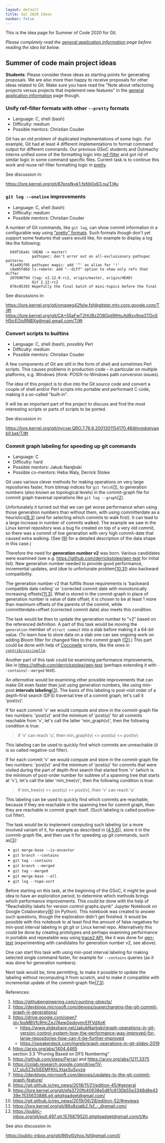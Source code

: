 ```yaml
---
layout: default
title: SoC 2020 Ideas
navbar: false
---
```


This is the idea page for Summer of Code 2020 for Git.

*Please completely read the [general application information](https://git.github.io/General-Application-Information) 
page before reading the idea list below.*

## Summer of code main project ideas

**Students**: Please consider these ideas as starting points for
generating proposals. We are also more than happy to receive proposals
for other ideas related to Git. Make sure you have read the "Note
about refactoring projects versus projects that implement new
features" in the [general application information](https://git.github.io/General-Application-Information)
page though.

### Unify ref-filter formats with other `--pretty` formats

 - Language: C, shell (bash)
 - Difficulty: medium
 - Possible mentors: Christian Couder

Git has an old problem of duplicated implementations of some
logic. For example, Git had at least 4 different implementations to
format command output for different commands. Our previous GSoC
students and Outreachy interns unified some of the formatting logic
into [ref-filter](https://github.com/git/git/blob/master/ref-filter.h)
and got rid of similar logic in some command specific files. Current
task is to continue this work and reuse ref-filter formatting logic in
[pretty](https://github.com/git/git/blob/master/pretty.h).

See discussion in:

<https://lore.kernel.org/git/87pnsfkvk1.fsf@0x63.nu/T/#u>

### `git log --oneline` improvements

 - Language: C, shell (bash)
 - Difficulty: medium
 - Possible mentors: Christian Couder

A number of Git commands, like `git log`, can show commit information
in a configurable way using
["pretty" formats](https://github.com/git/git/blob/master/Documentation/pretty-formats.adoc).
Such formats though don't yet support some features that users would
like, for example to display a log like the following:

```
  b9df16a4c (HEAD -> master)
            pathspec: don't error out on all-exclusionary pathspec patterns
  91a491f05 pathspec magic: add '^' as alias for '!'
  c8e05fd6d ls-remote: add "--diff" option to show only refs that differ
  20769079d (tag: v2.12.0-rc2, origin/master, origin/HEAD)
            Git 2.12-rc2
  076c05393 Hopefully the final batch of mini-topics before the final
```

See discussions in:

<https://lore.kernel.org/git/xmqqeg42fslw.fsf@gitster.mtv.corp.google.com/T/#t>
<https://lore.kernel.org/git/CA+55aFwT2HUBzZO8Gpt9tHoJtdRxv9oe3TDoSH5jcEOixRNBXg@mail.gmail.com/T/#t>

### Convert scripts to builtins

 - Language: C, shell (bash), possibly Perl
 - Difficulty: medium
 - Possible mentors: Christian Couder

A few components of Git are still in the form of shell and sometimes
Perl scripts. This causes problems in production code – in particular
on multiple platforms, e.g. Windows (think: POSIX-to-Windows path
conversion issues).

The idea of this project is to dive into the Git source code and
convert a couple of shell and/or Perl scripts into portable and
performant C code, making it a so-called "built-in".

It will be an important part of the project to discuss and find the
most interesting scripts or parts of scripts to be ported.

See discussion in:

<https://lore.kernel.org/git/nycvar.QRO.7.76.6.2001301154170.46@tvgsbejvaqbjf.bet/T/#t>

### Commit graph labeling for speeding up git commands

 - Language: C
 - Difficulty: hard
 - Possible mentors: Jakub Narębski
 - Possible co-mentors: Heba Waly, Derrick Stolee

Git uses various clever methods for making operations on very large
repositories faster, from bitmap indices for `git fetch`[[1][]], to generation
numbers (also known as topological levels) in the commit-graph file for
commit graph traversal operations like `git log --graph`[[2][]].

Unfortunately it turned out that we can get worse performance when
using those generation numbers than without them, with using
committerdate as a heuristics[[8][],[3][]] (and for selecting which
commits to walk first).  It can lead to a large increase in number of
commits walked. The example we saw in the Linux kernel repository was
a bug fix created on top of a very old commit, so there was a commit
of low generation with very high commit-date that caused extra
walking.  (See [[9][]] for a detailed description of the data shape in
this case.)

Therefore the need for **generation number v2** was born.  Various
candidates were examined (see e.g. <https://github.com/derrickstolee/gen-test>
for initial list).  New generation number needed to provide good
performance, incremental updates, and (due to unfortunate
problem[[10][],[3][]]) also backward compatibility.

The generation number v2 that fulfills those requirements is 'backward
compatible date ceiling' or 'corrected commit date with monotonically
increasing offsets[[11][],[3][]].  What is stored in the commit-graph
in place of generation number is value of date offset; it is chosen to
be at least 1 more than maximum offsets of the parents of the commit,
while committerdate+offset (corrected commit date) also meets this
condition.

The task would be then to update the generation number to "v2" based
on the referenced definition.  A part of this task would be moving the
`generation` member of `struct commit` into a slab before making it a
64-bit value.  (To learn how to store data on a slab one can see
ongoing work on adding Bloom filter for changed files to the commit
graph [[12][]].)  This part could be done with help of [Coccinelle][]
scripts, like the ones in [`contrib/coccinelle`](https://github.com/git/git/tree/master/contrib/coccinelle).

Another part of this task could be examining performance
improvements, like in <https://github.com/derrickstolee/gen-test>
(perhaps extending it with `--contains`/`--merged` test).

An _alternative_ would be examining other possible improvements that
can make Git even faster than just using generation numbers, like
using min-post **intervals labeling**[[3][]].  The basis of this
labeling is post-visit order of a depth-first search (DFS) traversal
tree of a commit graph, let's call it 'post(v)'.

If for each commit 'v' we would compute and store in the commit-graph
file two numbers: 'post(v)' and the minimum of 'post(u)' for all commits
reachable from 'v', let's call the latter 'min_graph(v)', then the
following condition is true:

> if 'v' can reach 'u', then min_graph(v) <= post(u) <= post(v)

This labeling can be used to quickly find which commits are
unreachable (it is so called negative-cut filter).

If for each commit 'v' we would compute and store in the commit-graph
file two numbers: 'post(v)' and the minimum of 'post(u)' for commits
that were visited during the part of depth-first search that started
from 'v' (which is the minimum of post-order number for subtree of a
spanning tree that starts at 'v'), let's call the later 'min_tree(v)',
then the following condition is true:

> if min_tree(v) <= post(u) <= post(v), then 'v' can reach 'u'

This labeling can be used to quickly find which commits are
reachable, because if they are reachable in the spanning tree for
commit graph, then they are reachable in commit graph itself.  (Such
labeling is called positive-cut filter).

The task would be to implement computing such labeling (or a more
involved variant of it, for example as described in [[4][],[5][],[6][]]), store it
in the commit-graph file, and then use it for speeding up git
commands, such as[[3][]]:

 - `git merge-base --is-ancestor`
 - `git branch --contains`
 - `git tag --contains`
 - `git branch --merged`
 - `git tag --merged`
 - `git merge-base --all`
 - `git log --topo-sort`

Before starting on this task, at the beginning of the GSoC, it might
be good idea to have an exploration period, to determine which methods
brings which performance improvements.  This _could_ be done with the
help of "Reachability labels for version control graphs.ipynb" Jupyter
Notebook on Google Colaboratory[[6][]] (in Python).  This notebook was
created to answer such questions, though the exploration didn't get
finished.  It would be possible with this notebook to at least find
the amount of false negatives for min-post interval labeling in
git.git or Linux kernel repo.  Alternatively this could be done by
creating prototypes and perhaps examining performance in portable and
repeatable way using [trace2 API][api-trace2], like it was done
for [gen-test][] (experimenting with candidates for generation number
v2, see above).

One can start this task with using min-post interval labeling for
making selected single command faster, for example for `--contains`
queries (as it was done for generation numbers).

Next task would be, time permitting, to make it possible to update the
labeling without recomputing it from scratch, and to make it
compatible with incremental update of the commit-graph file[[7][],[3][]].

References:

1. <https://githubengineering.com/counting-objects/>
2. <https://devblogs.microsoft.com/devops/supercharging-the-git-commit-graph-iii-generations/>
3. <https://drive.google.com/open?id=1psMBVfcRHcZeJ7AewGpdoymrEfFVdXoK>
    - <https://www.slideshare.net/JakubNarbski/graph-operations-in-git-version-control-system-how-the-performance-was-improved-for-large-repositories-how-can-it-be-further-improved>
    - <https://speakerdeck.com/jnareb/graph-operations-in-git-slides-2019>
4. <https://arxiv.org/abs/1404.4465>  
   section 3.3 "Pruning Based on DFS Numbering"
5. <https://github.com/steps/Ferrari> and <https://arxiv.org/abs/1211.3375>
6. <https://colab.research.google.com/drive/1V-U7_slu5Z3s5iEEMFKhLXtaxSu5xyzg>
7. <https://devblogs.microsoft.com/devops/updates-to-the-git-commit-graph-feature/>
8. <https://git.github.io/rev_news/2018/11/21/edition-45/#general>
9. <https://lore.kernel.org/git/efa3720fb40638e5d61c6130b55e3348d8e4339e.1535633886.git.gitgitgadget@gmail.com/>
10. <https://git.github.io/rev_news/2019/06/28/edition-52/#reviews>
11. <https://lore.kernel.org/git/86o8ziatb2.fsf_-_@gmail.com/>
12. <https://public-inbox.org/git/pull.497.git.1576879520.gitgitgadget@gmail.com/t/#u>

[1]: https://githubengineering.com/counting-objects/ "Counting Objects | The GitHub Blog"
[2]: https://devblogs.microsoft.com/devops/supercharging-the-git-commit-graph-iii-generations/ "Supercharging the Git Commit Graph III: Generations and Graph Algorithms | Azure DevOps Blog"
[3]: https://drive.google.com/open?id=1psMBVfcRHcZeJ7AewGpdoymrEfFVdXoK "Graph operations in Git version control system (PDF)"
[4]: https://arxiv.org/abs/1404.4465 "[arXiv:1404.4465] PReaCH: A Fast Lightweight Reachability Index using Pruning and Contraction Hierarchies"
[5]: https://arxiv.org/abs/1211.3375 "[arXiv:1211.3375] High-Performance Reachability Query Processing under Index Size Restrictions"
[6]: https://colab.research.google.com/drive/1V-U7_slu5Z3s5iEEMFKhLXtaxSu5xyzg "Reachability labels for version control graphs.ipynb | Colaboratory"
[7]: https://devblogs.microsoft.com/devops/updates-to-the-git-commit-graph-feature/ "Updates to the Git Commit Graph Feature | Azure DevOps Blog"
[8]: https://git.github.io/rev_news/2018/11/21/edition-45/#general "Git Rev News: Edition 45 (November 21st, 2018) :: [RFC] Generation Number v2"
[9]: https://lore.kernel.org/git/efa3720fb40638e5d61c6130b55e3348d8e4339e.1535633886.git.gitgitgadget@gmail.com/ "[PATCH 1/1] commit: don't use generation numbers if not needed"
[10]: https://git.github.io/rev_news/2019/06/28/edition-52/#reviews "Git Rev News: Edition 52 (June 28th, 2019) :: [PATCH 00/17] [RFC] Commit-graph: Write incremental files"
[11]: https://lore.kernel.org/git/86o8ziatb2.fsf_-_@gmail.com/ "[RFC/PATCH] commit-graph: generation v5 (backward compatible date ceiling)"
[12]: https://public-inbox.org/git/pull.497.git.1576879520.gitgitgadget@gmail.com/t/#u "[PATCH 0/9] [RFC] Changed Paths Bloom Filters"

[Coccinelle]: http://coccinelle.lip6.fr/ "Coccinelle: A Program Matching and Transformation Tool for Systems Code"
[api-trace2]: https://git-scm.com/docs/api-trace2 "Trace2 API | Documentation/technical/api-trace2.txt"
[gen-test]: https://github.com/derrickstolee/gen-test "Generation Number Performance Test - Test scripts for testing new versions of generation numbers"

See also discussion in:

<https://public-inbox.org/git/86tvl0zhos.fsf@gmail.com/t/>


